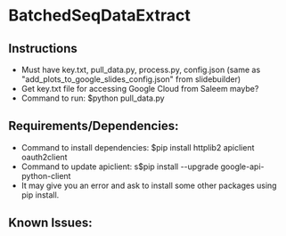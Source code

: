 # BatchedSeqDataExtract

## Instructions
- Must have key.txt, pull_data.py, process.py, config.json (same as "add_plots_to_google_slides_config.json" from slidebuilder)
- Get key.txt file for accessing Google Cloud from Saleem maybe?
- Command to run: $python pull_data.py

## Requirements/Dependencies:
- Command to install dependencies: $pip install httplib2 apiclient oauth2client
- Command to update apiclient: s$pip install --upgrade google-api-python-client
- It may give you an error and ask to install some other packages using pip install.


## Known Issues:
 